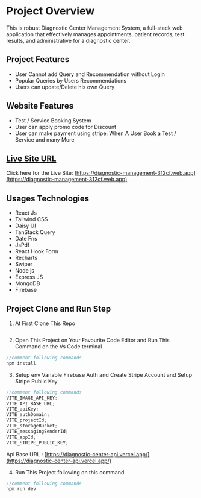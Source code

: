 # Project Overview

This is robust Diagnostic Center Management System, a full-stack web
application that effectively manages appointments, patient records, test
results, and administrative for a diagnostic center.

## Project Features

- User Cannot add Query and Recommendation without Login
- Popular Queries by Users Recommendations
- Users can update/Delete his own Query

## Website Features

- Test / Service Booking System
- User can apply promo code for Discount
- User can make payment using stripe. When A User Book a Test / Service and many More

## [ Live Site URL](https://diagnostic-management-312cf.web.app/)

Click here for the Live Site: [https://diagnostic-management-312cf.web.app](https://diagnostic-management-312cf.web.app)

## Usages Technologies

- React Js
- Tailwind CSS
- Daisy UI
- TanStack Query
- Date Fns
- JsPdf
- React Hook Form
- Recharts
- Swiper
- Node js
- Express JS
- MongoDB
- Firebase

## Project Clone and Run Step

1. At First Clone This Repo

 <img src="https://i.postimg.cc/Xqd9t4FC/sheba1.png" alt="" />

2. Open This Project on Your Favourite Code Editor and Run This Command on the Vs Code terminal

```js
//comment following commands
npm install
```

3. Setup env Variable Firebase Auth and Create Stripe Account and Setup Stripe Public Key

```js
//comment following commands
VITE_IMAGE_API_KEY;
VITE_API_BASE_URL;
VITE_apiKey;
VITE_authDomain;
VITE_projectId;
VITE_storageBucket;
VITE_messagingSenderId;
VITE_appId;
VITE_STRIPE_PUBLIC_KEY;
```

Api Base URL : [https://diagnostic-center-api.vercel.app/](https://diagnostic-center-api.vercel.app/)

4. Run This Project following on this command

```js
//comment following commands
npm run dev
```
